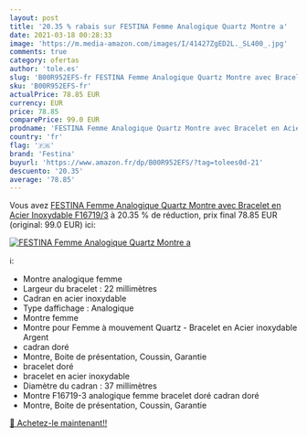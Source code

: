 ```yaml
---
layout: post
title: '20.35 % rabais sur FESTINA Femme Analogique Quartz Montre a'
date: 2021-03-18 00:28:33
image: 'https://m.media-amazon.com/images/I/41427ZgED2L._SL400_.jpg'
comments: true
category: ofertas
author: 'tole.es'
slug: 'B00R952EFS-fr FESTINA Femme Analogique Quartz Montre avec Bracelet en...'
sku: 'B00R952EFS-fr'
actualPrice: 78.85 EUR
currency: EUR
price: 78.85
comparePrice: 99.0 EUR
prodname: 'FESTINA Femme Analogique Quartz Montre avec Bracelet en Acier Inoxydable F16719/3'
country: 'fr'
flag: '🇫🇷'
brand: 'Festina'
buyurl: 'https://www.amazon.fr/dp/B00R952EFS/?tag=tolees0d-21'
descuento: '20.35'
average: '78.85'
---
```


Vous avez [FESTINA Femme Analogique Quartz Montre avec Bracelet en Acier Inoxydable F16719/3](https://www.amazon.fr/dp/B00R952EFS/?tag=tolees0d-21)  à  20.35 % de réduction, prix final  78.85 EUR (original: 99.0 EUR) ici:

[![FESTINA Femme Analogique Quartz Montre a](https://m.media-amazon.com/images/I/41427ZgED2L._SL400_.jpg)](https://www.amazon.fr/dp/B00R952EFS/?tag=tolees0d-21)

ℹ️:

- Montre analogique femme
- Largeur du bracelet : 22 millimètres
- Cadran en acier inoxydable
- Type daffichage : Analogique
- Montre femme
- Montre pour Femme à mouvement Quartz - Bracelet en Acier inoxydable Argent
- cadran doré
- Montre, Boite de présentation, Coussin, Garantie
- bracelet doré
- bracelet en acier inoxydable
- Diamètre du cadran : 37 millimètres
- Montre F16719-3 analogique femme bracelet doré cadran doré
- Montre, Boite de présentation, Coussin, Garantie

[🛒 Achetez-le maintenant!!](https://www.amazon.fr/dp/B00R952EFS/?tag=tolees0d-21)
